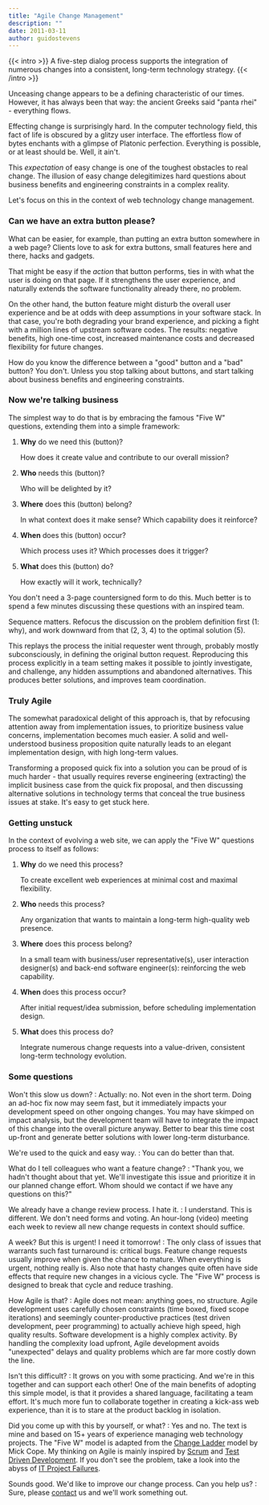 ```yaml
---
title: "Agile Change Management"
description: ""
date: 2011-03-11
author: guidostevens
---
```


{{< intro >}}
A five-step dialog process supports the integration of numerous changes into a consistent, long-term technology strategy.
{{< /intro >}}

Unceasing change appears to be a defining characteristic of our times.
However, it has always been that way: the ancient Greeks said "panta rhei" - everything flows.

Effecting change is surprisingly hard. In the computer technology field, this fact
of life is obscured by a glitzy user interface. The effortless flow of bytes enchants
with a glimpse of Platonic perfection. Everything is possible, or at least should be.
Well, it ain't.

This *expectation* of easy change is one of the toughest obstacles to real change.
The illusion of easy change delegitimizes hard questions about business benefits and
engineering constraints in a complex reality.

Let's focus on this in the context of web technology change management.

### Can we have an extra button please?

What can be easier, for example, than putting an extra button somewhere in a web page?
Clients love to ask for extra buttons, small features here and there, hacks and gadgets.

That might be easy if the *action* that button performs, ties in with what the user
is doing on that page. If it strengthens the user experience, and naturally extends
the software functionality already there, no problem.

On the other hand, the button feature might disturb the overall user experience
and be at odds with deep assumptions in your software stack. In that case,
you're both degrading your brand experience, and picking a fight with a million lines of
upstream software codes. The results: negative benefits, high one-time cost, increased
maintenance costs and decreased flexibility for future changes.

How do you know the difference between a "good" button and a "bad" button?
You don't. Unless you stop talking about buttons, and start talking about
business benefits and engineering constraints.

### Now we're talking business

The simplest way to do that is by embracing the famous "Five W" questions,
extending them into a simple framework:

1. **Why** do we need this (button)?

   How does it create value and contribute to our overall mission?
2. **Who** needs this (button)?

   Who will be delighted by it?
3. **Where** does this (button) belong?

   In what context does it make sense?
   Which capability does it reinforce?
4. **When** does this (button) occur?

   Which process uses it? Which processes does it trigger?
5. **What** does this (button) do?

   How exactly will it work, technically?

You don't need a 3-page countersigned form to do this. Much better is to spend
a few minutes discussing these questions with an inspired team.

Sequence matters. Refocus the discussion on the problem definition first (1: why),
and work downward from that (2, 3, 4) to the optimal solution (5).

This replays the process the initial requester went through, probably mostly subconsciously,
in defining the original button request. Reproducing this process explicitly in a team setting
makes it possible to jointly investigate, and challenge, any hidden assumptions and
abandoned alternatives. This produces better solutions, and improves team coordination.

### Truly Agile

The somewhat paradoxical delight of this approach is, that by refocusing attention away
from implementation issues, to prioritize business value concerns, implementation
becomes much easier. A solid and well-understood business proposition quite naturally leads to an
elegant implementation design, with high long-term values.

Transforming a proposed quick fix into a solution you can be proud of is much harder -
that usually requires reverse engineering (extracting) the implicit business case from the quick fix proposal,
and then discussing alternative solutions in technology terms that conceal the
true business issues at stake. It's easy to get stuck here.

### Getting unstuck

In the context of evolving a web site, we can apply
the "Five W" questions process to itself as follows:

1. **Why** do we need this process?

   To create excellent web experiences at minimal cost and maximal flexibility.
2. **Who** needs this process?

   Any organization that wants to maintain a long-term high-quality web presence.
3. **Where** does this process belong?

   In a small team with business/user representative(s), user interaction designer(s)
   and back-end software engineer(s): reinforcing the web capability.
4. **When** does this process occur?

   After initial request/idea submission, before scheduling implementation design.
5. **What** does this process do?

   Integrate numerous change requests into a value-driven, consistent long-term technology evolution.

### Some questions

Won't this slow us down?
:   Actually: no. Not even in the short term. Doing an ad-hoc fix now may seem fast,
    but it immediately impacts your development speed on other ongoing changes.
    You may have skimped on impact analysis, but the development team will have
    to integrate the impact of this change into the overall picture anyway. Better to bear this
    time cost up-front and generate better solutions with lower long-term disturbance.

We're used to the quick and easy way.
:   You can do better than that.

What do I tell colleagues who want a feature change?
:   "Thank you, we hadn't thought about that yet. We'll investigate this
    issue and prioritize it in our planned change effort. Whom should we contact
    if we have any questions on this?"

We already have a change review process. I hate it.
:   I understand. This is different. We don't need forms and voting. An hour-long (video) meeting
    each week to review all new change requests in context should suffice.

A week? But this is urgent! I need it tomorrow!
:   The only class of issues that warrants such fast turnaround is: critical bugs.
    Feature change requests usually improve when given the chance to mature.
    When everything is urgent, nothing really is. Also note that hasty changes
    quite often have side effects that require new changes in a vicious cycle.
    The "Five W" process is designed to break that cycle and reduce trashing.

How Agile is that?
:   Agile does not mean: anything goes, no structure.
    Agile development uses carefully chosen constraints (time boxed, fixed scope iterations)
    and seemingly counter-productive practices (test driven development, peer programming)
    to actually achieve high speed, high quality results. Software development is
    a highly complex activity. By handling the complexity load upfront, Agile development
    avoids "unexpected" delays and quality problems which are far more costly down the line.

Isn't this difficult?
:   It grows on you with some practicing. And we're in this together and can support
    each other! One of the main benefits of adopting this simple model, is that it
    provides a shared language, facilitating a team effort. It's much more
    fun to collaborate together in creating a kick-ass web experience, than it is to stare
    at the product backlog in isolation.

Did you come up with this by yourself, or what?
:   Yes and no. The text is mine and based on 15+ years of experience managing web technology projects.
    The "Five W" model is adapted from the [Change Ladder](http://www.wizoz.co.uk/Tools/change-ladder.html) model by Mick Cope.
    My thinking on Agile is mainly inspired by [Scrum](http://en.wikipedia.org/wiki/Scrum_%28development%29) and [Test Driven Development](http://en.wikipedia.org/wiki/Test-driven_development).
    If you don't see the problem, take a look into the abyss of [IT Project Failures](http://www.zdnet.com/blog/projectfailures).

Sounds good. We'd like to improve our change process. Can you help us?
:   Sure, please [contact](../contact-info.html) us and we'll work something out.
